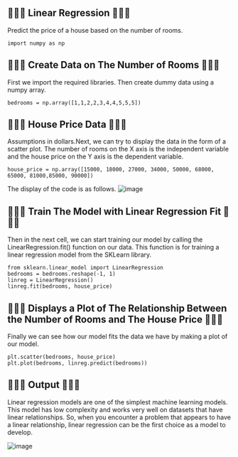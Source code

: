 ## 🍉🍈🍇 Linear Regression 🍇🍈🍉
Predict the price of a house based on the number of rooms.

```
import numpy as np
```
 
## 🍉🍈🍇 Create Data on The Number of Rooms 🍇🍈🍉
First we import the required libraries. Then create dummy data using a numpy array.

```
bedrooms = np.array([1,1,2,2,3,4,4,5,5,5])
```
 
## 🍉🍈🍇 House Price Data 🍇🍈🍉
Assumptions in dollars.Next, we can try to display the data in the form of a scatter plot. The number of rooms on the X axis is the independent variable and the house price on the Y axis is the dependent variable. 

```
house_price = np.array([15000, 18000, 27000, 34000, 50000, 68000, 65000, 81000,85000, 90000])
```

The display of the code is as follows.
![image](https://github.com/diantyapitaloka/Sklearn-Linearregression/assets/147487436/e238c50e-0f5e-4f3e-9ce4-0bd3c763dcb4)

## 🍉🍈🍇 Train The Model with Linear Regression Fit 🍇🍈🍉
Then in the next cell, we can start training our model by calling the LinearRegression.fit() function on our data. This function is for training a linear regression model from the SKLearn library.

```
from sklearn.linear_model import LinearRegression
bedrooms = bedrooms.reshape(-1, 1)
linreg = LinearRegression()
linreg.fit(bedrooms, house_price)
```

## 🍉🍈🍇 Displays a Plot of The Relationship Between the Number of Rooms and The House Price 🍇🍈🍉
Finally we can see how our model fits the data we have by making a plot of our model.
```
plt.scatter(bedrooms, house_price)
plt.plot(bedrooms, linreg.predict(bedrooms))
```

## 🍉🍈🍇 Output 🍇🍈🍉
Linear regression models are one of the simplest machine learning models. This model has low complexity and works very well on datasets that have linear relationships. So, when you encounter a problem that appears to have a linear relationship, linear regression can be the first choice as a model to develop.

![image](https://github.com/diantyapitaloka/Sklearn-Linearregression/assets/147487436/5822b1a3-2220-4072-89f4-c723caf4b563)
